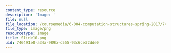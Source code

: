 ```yaml
---
content_type: resource
description: 'Image: '
file: null
file_location: /coursemedia/6-004-computation-structures-spring-2017/746491e8a34a989bc55593c6ce32dde0_Slide10.png
file_type: image/png
resourcetype: Image
title: Slide10.png
uid: 746491e8-a34a-989b-c555-93c6ce32dde0
---
```

